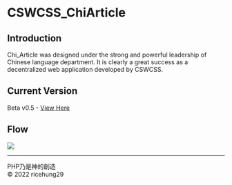 # CSWCSS_ChiArticle

## Introduction 
  Chi_Article was designed under the strong and powerful leadership of Chinese language department. It is clearly a great success as a decentralized web application developed by CSWCSS.
  
## Current Version
  Beta v0.5 - <a href="https://cswcss-chi-article.herokuapp.com/v1/">View Here</a>

## Flow
<img src="https://cswcss-chi-article.github.io/CSWCSS_ChiArticle_Frontend/img/flow.png" >

---
PHP乃是神的創造
<br>
&copy; 2022 ricehung29
